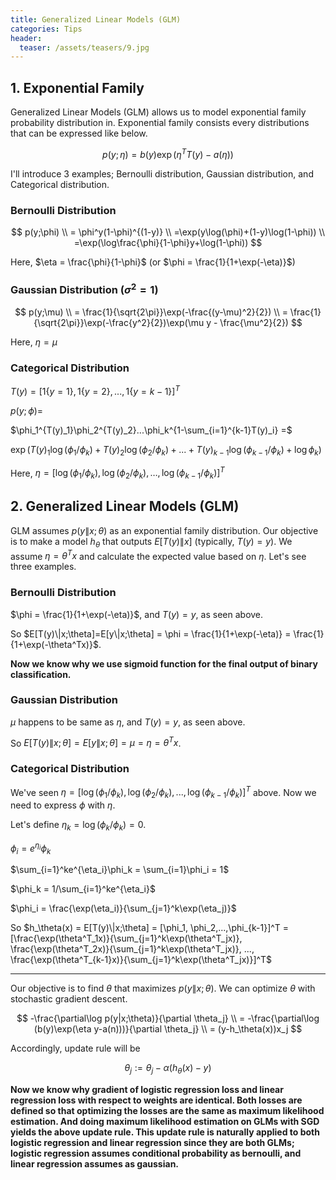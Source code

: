 ```yaml
---
title: Generalized Linear Models (GLM)
categories: Tips
header:
  teaser: /assets/teasers/9.jpg
---
```


## 1. Exponential Family

Generalized Linear Models (GLM) allows us to model exponential family probability distribution in. Exponential family consists every distributions that can be expressed like below.


$$
p(y;\eta) = b(y)\exp(\eta^TT(y)-a(\eta))
$$


I'll introduce 3 examples; Bernoulli distribution, Gaussian distribution, and Categorical distribution.

### Bernoulli Distribution


$$
p(y;\phi) \\
= \phi^y(1-\phi)^{(1-y)} \\
=\exp(y\log(\phi)+(1-y)\log(1-\phi)) \\
=\exp(\log\frac{\phi}{1-\phi}y+\log(1-\phi))
$$


Here, $\eta = \frac{\phi}{1-\phi}$ (or $\phi = \frac{1}{1+\exp(-\eta)}$)



### Gaussian Distribution  ($\sigma^2=1$)


$$
p(y;\mu) \\ 
= \frac{1}{\sqrt{2\pi}}\exp(-\frac{(y-\mu)^2}{2}) \\
= \frac{1}{\sqrt{2\pi}}\exp(-\frac{y^2}{2})\exp(\mu y - \frac{\mu^2}{2})
$$


Here, $\eta=\mu$



### Categorical Distribution

$T(y) = [1\{y=1\}, 1\{y=2\},...,1\{y=k-1\}]^T$

$p(y;\phi) =$

$\phi_1^{T(y)_1}\phi_2^{T(y)_2}...\phi_k^{1-\sum_{i=1}^{k-1}T(y)_i} =$

$\exp(T(y)_1\log(\phi_1/\phi_k) + T(y)_2\log(\phi_2/\phi_k) + ... + T(y)_{k-1}\log(\phi_{k-1}/\phi_k) + \log\phi_k)$

Here, $\eta  = [\log(\phi_1/\phi_k), \log(\phi_2/\phi_k), … , \log(\phi_{k-1}/\phi_k)]^T$

## 2. Generalized Linear Models (GLM)

GLM assumes $p(y\|x;\theta)$ as an exponential family distribution. Our objective is to make a model $h_\theta$ that outputs $E[T(y)\|x]$ (typically, $T(y)=y$). We assume $\eta = \theta^Tx$ and calculate the expected value based on $\eta$. Let's see three examples.



### Bernoulli Distribution

$\phi = \frac{1}{1+\exp(-\eta)}$, and $T(y)=y$, as seen above.

So $E[T(y)\|x;\theta]=E[y\|x;\theta] = \phi = \frac{1}{1+\exp(-\eta)} = \frac{1}{1+\exp(-\theta^Tx)}$.

**Now we know why we use sigmoid function for the final output of binary classification.**



### Gaussian Distribution

$\mu$ happens to be same as $\eta$, and $T(y)=y$, as seen above.

So $E[T(y)\|x;\theta]=E[y\|x;\theta]=\mu=\eta=\theta^Tx$.



### Categorical Distribution

We've seen $\eta  = [\log(\phi_1/\phi_k), \log(\phi_2/\phi_k), ... , \log(\phi_{k-1}/\phi_k)]^T$ above. Now we need to express $\phi$ with $\eta$.

Let's define $\eta_k = \log(\phi_k/\phi_k)=0$.

$\phi_i = e^{\eta_i}\phi_k$

$\sum_{i=1}^ke^{\eta_i}\phi_k = \sum_{i=1}\phi_i = 1$

$\phi_k = 1/\sum_{i=1}^ke^{\eta_i}$

$\phi_i = \frac{\exp(\eta_i)}{\sum_{j=1}^k\exp(\eta_j)}$

So $h_\theta(x) = E[T(y)\|x;\theta] = [\phi_1, \phi_2,...,\phi_{k-1}]^T = [\frac{\exp(\theta^T_1x)}{\sum_{j=1}^k\exp(\theta^T_jx)}, \frac{\exp(\theta^T_2x)}{\sum_{j=1}^k\exp(\theta^T_jx)}, ..., \frac{\exp(\theta^T_{k-1}x)}{\sum_{j=1}^k\exp(\theta^T_jx)}]^T$



---



Our objective is to find $\theta$ that maximizes $p(y\|x;\theta)$. We can optimize $\theta$ with stochastic gradient descent.


$$
-\frac{\partial\log p(y|x;\theta)}{\partial \theta_j} \\
= -\frac{\partial\log (b(y)\exp(\eta y-a(n)))}{\partial \theta_j} \\
= (y-h_\theta(x))x_j
$$




Accordingly, update rule will be


$$
\theta_j := \theta_j - \alpha(h_\theta(x)-y)
$$

**Now we know why gradient of logistic regression loss and linear regression loss with respect to weights are identical. Both losses are defined so that optimizing the losses are the same as maximum likelihood estimation. And doing maximum likelihood estimation on GLMs with SGD yields the above update rule. This update rule is naturally applied to both logistic regression and linear regression since they are both GLMs; logistic regression assumes conditional probability as bernoulli, and linear regression assumes as gaussian.**